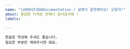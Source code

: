 ```yaml
---
name: "\U0001F4DADocumentation / 설명이 잘못됐어요! 오탈자!"
about: 용감한 지적은 언제나 감사감사해 !
labels: 

---
```


```
한글로 작성해 주셔도 좋습니다.
필요한 부분만 채워주시면 돼요.
```
